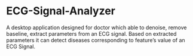 # ECG-Signal-Analyzer
A desktop application designed for doctor which able to denoise, remove baseline, extract parameters from an ECG signal. Based on extracted parameters it can detect diseases corresponding to feature’s value of an ECG Signal.
